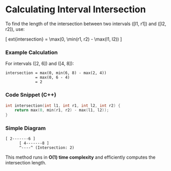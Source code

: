 # Calculating Interval Intersection

To find the length of the intersection between two intervals \([l1, r1]\) and \([l2, r2]\), use:

\[ ext{intersection} = \max(0, \min(r1, r2) - \max(l1, l2)) \]

### Example Calculation

For intervals \([2, 6]\) and \([4, 8]\):

```
intersection = max(0, min(6, 8) - max(2, 4))
             = max(0, 6 - 4)
             = 2
```

### Code Snippet (C++)

```cpp
int intersection(int l1, int r1, int l2, int r2) {
    return max(0, min(r1, r2) - max(l1, l2));
}
```

### Simple Diagram

```
[ 2-------6 ]
      [ 4-------8 ]
      ^----^ (Intersection: 2)
```

This method runs in **O(1) time complexity** and efficiently computes the intersection length.
